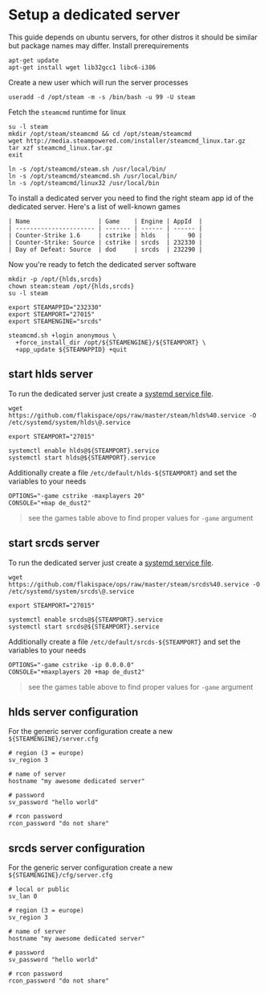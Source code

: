 # Setup a dedicated server

This guide depends on ubuntu servers, for other distros it should be similar but package names may differ.
Install prerequirements

    apt-get update
    apt-get install wget lib32gcc1 libc6-i386

Create a new user which will run the server processes

    useradd -d /opt/steam -m -s /bin/bash -u 99 -U steam

Fetch the `steamcmd` runtime for linux

    su -l steam
    mkdir /opt/steam/steamcmd && cd /opt/steam/steamcmd
    wget http://media.steampowered.com/installer/steamcmd_linux.tar.gz
    tar xzf steamcmd_linux.tar.gz
    exit

    ln -s /opt/steamcmd/steam.sh /usr/local/bin/
    ln -s /opt/steamcmd/steamcmd.sh /usr/local/bin/
    ln -s /opt/steamcmd/linux32 /usr/local/bin

To install a dedicated server you need to find the right steam app id of the dedicated server.
Here's a list of well-known games

    | Name                   | Game    | Engine | AppId  |
    | ---------------------- | ------- | ------ | ------ |
    | Counter-Strike 1.6     | cstrike | hlds   |     90 |
    | Counter-Strike: Source | cstrike | srcds  | 232330 |
    | Day of Defeat: Source  | dod     | srcds  | 232290 |

Now you're ready to fetch the dedicated server software

    mkdir -p /opt/{hlds,srcds}
    chown steam:steam /opt/{hlds,srcds}
    su -l steam

    export STEAMAPPID="232330"
    export STEAMPORT="27015"
    export STEAMENGINE="srcds"

    steamcmd.sh +login anonymous \
      +force_install_dir /opt/${STEAMENGINE}/${STEAMPORT} \
      +app_update ${STEAMAPPID} +quit

## start hlds server

To run the dedicated server just create a [systemd service file](https://github.com/flakispace/ops/blob/master/steam/hlds%40.service).

    wget https://github.com/flakispace/ops/raw/master/steam/hlds%40.service -O /etc/systemd/system/hlds\@.service

    export STEAMPORT="27015"

    systemctl enable hlds@${STEAMPORT}.service
    systemctl start hlds@${STEAMPORT}.service

Additionally create a file `/etc/default/hlds-${STEAMPORT}` and set the variables to your needs

    OPTIONS="-game cstrike -maxplayers 20"
    CONSOLE="+map de_dust2"

> see the games table above to find proper values for `-game` argument

## start srcds server

To run the dedicated server just create a [systemd service file](https://github.com/flakispace/ops/blob/master/steam/srcds%40.service).

    wget https://github.com/flakispace/ops/raw/master/steam/srcds%40.service -O /etc/systemd/system/srcds\@.service

    export STEAMPORT="27015"

    systemctl enable srcds@${STEAMPORT}.service
    systemctl start srcds@${STEAMPORT}.service

Additionally create a file `/etc/default/srcds-${STEAMPORT}` and set the variables to your needs

    OPTIONS="-game cstrike -ip 0.0.0.0"
    CONSOLE="+maxplayers 20 +map de_dust2"

> see the games table above to find proper values for `-game` argument

## hlds server configuration

For the generic server configuration create a new `${STEAMENGINE}/server.cfg`

    # region (3 = europe)
    sv_region 3

    # name of server
    hostname "my awesome dedicated server"

    # password
    sv_password "hello world"

    # rcon password
    rcon_password "do not share"

## srcds server configuration

For the generic server configuration create a new `${STEAMENGINE}/cfg/server.cfg`

    # local or public
    sv_lan 0

    # region (3 = europe)
    sv_region 3

    # name of server
    hostname "my awesome dedicated server"

    # password
    sv_password "hello world"

    # rcon password
    rcon_password "do not share"
